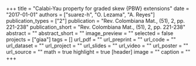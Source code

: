 +++
title = "Calabi-Yau property  for  graded skew {PBW} extensions"
date = "2017-01-01"
authors = ["suarez-h", "O. Lezama", "A. Reyes"]
publication_types = ["2"]
publication = "Rev. Colombiana Mat., (51), 2, pp. 221-238"
publication_short = "Rev. Colombiana Mat., (51), 2, pp. 221-238"
abstract = ""
abstract_short = ""
image_preview = ""
selected = false
projects = ["giaa"]
tags = []
url_pdf = ""
url_preprint = ""
url_code = ""
url_dataset = ""
url_project = ""
url_slides = ""
url_video = ""
url_poster = ""
url_source = ""
math = true
highlight = true
[header]
image = ""
caption = ""
+++
